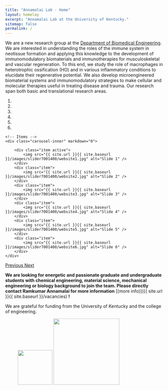 ```yaml
---
title: "Annamalai Lab - Home"
layout: homelay
excerpt: "Annamalai Lab at the University of Kentucky."
sitemap: false
permalink: /
---
```


We are a new research group at the [Department of Biomedical Engineering](https://www.engr.uky.edu/research-faculty/departments/biomedical-engineering). We are interested in understanding the roles of the immune system in neotissue formation and applying this knowledge to the development of immunomodulatory biomaterials and immunotherapies for musculoskeletal and vascular regeneration. To this end, we study the role of macrophages in heterotrophic ossification (HO) and in various inflammatory conditions to elucidate their regenerative potential. We also develop microengineered biomaterial systems and immunomodulatory strategies to make cellular and molecular therapies useful in treating disease and trauma. Our research span both basic and translational research areas.


<div markdown="0" id="carousel" class="carousel slide" data-ride="carousel" data-interval="5000" data-pause="hover" >
    <!-- Menu -->
    <ol class="carousel-indicators">
        <li data-target="#carousel" data-slide-to="0" class="active"></li>
        <li data-target="#carousel" data-slide-to="1"></li>
        <li data-target="#carousel" data-slide-to="2"></li>
        <li data-target="#carousel" data-slide-to="3"></li>
        <li data-target="#carousel" data-slide-to="4"></li>
        <li data-target="#carousel" data-slide-to="5"></li>
    </ol>

    <!-- Items -->
    <div class="carousel-inner" markdown="0">

        <div class="item active">
            <img src="{{ site.url }}{{ site.baseurl }}/images/slider7001400/website1.jpg" alt="Slide 1" />
        </div>
        <div class="item">
            <img src="{{ site.url }}{{ site.baseurl }}/images/slider7001400/website2.jpg" alt="Slide 2" />
        </div>
        <div class="item">
            <img src="{{ site.url }}{{ site.baseurl }}/images/slider7001400/website3.jpg" alt="Slide 3" />
        </div>
        <div class="item">
            <img src="{{ site.url }}{{ site.baseurl }}/images/slider7001400/website4.jpg" alt="Slide 4" />
        </div>
        <div class="item">
            <img src="{{ site.url }}{{ site.baseurl }}/images/slider7001400/website5.jpg" alt="Slide 5" />
        </div>
        <div class="item">
            <img src="{{ site.url }}{{ site.baseurl }}/images/slider7001400/website6.jpg" alt="Slide 6" />
        </div>
    </div>
  <a class="left carousel-control" href="#carousel" role="button" data-slide="prev">
    <span class="glyphicon glyphicon-chevron-left" aria-hidden="true"></span>
    <span class="sr-only">Previous</span>
  </a>
  <a class="right carousel-control" href="#carousel" role="button" data-slide="next">
    <span class="glyphicon glyphicon-chevron-right" aria-hidden="true"></span>
    <span class="sr-only">Next</span>
  </a>
</div>




**We are looking for energetic and passionate graduate and undergraduate students with chemical engineering, material science, mechanical engineering or biology background to join the team. Please directly contact Ramkumar Annamalai for more information** [(more info)]({{ site.url }}{{ site.baseurl }}/vacancies) **!**


We are grateful for funding from the University of Kentucky and the college of engineering.
<!-- [NWO](www.nwo.nl) ([Vidi talent scheme](http://www.nwo.nl/en/research-and-results/programmes/Talent+Scheme) and the [Frontiers in Nanoscience program](https://www.universiteitleiden.nl/en/research/research-projects/science/frontiers-of-nanoscience-nanofront)), and from an [ERC starting grant](https://erc.europa.eu/funding/starting-grants). -->

<figure class="fourth">
  <img src="{{ site.url }}{{ site.baseurl }}/images/logopic/uk.png" style="width: 110px">
  <img src="{{ site.url }}{{ site.baseurl }}/images/logopic/coe2.png" style="width: 210px">
  
  <!--<img src="{{ site.url }}{{ site.baseurl }}/images/logopic/Logo_NWO.jpg" style="width: 120px"> -->
  <!--<img src="{{ site.url }}{{ site.baseurl }}/images/logopic/Logo_ERC.jpg" style="width: 110px"> -->
</figure>
